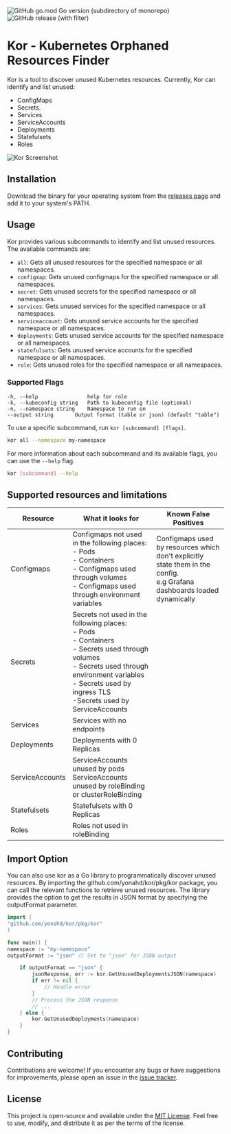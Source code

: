![GitHub go.mod Go version (subdirectory of monorepo)](https://img.shields.io/github/go-mod/go-version/yonahd/kor)
![GitHub release (with filter)](https://img.shields.io/github/v/release/yonahd/kor?color=green&link=https%3A%2F%2Fgithub.com%2Fyonahd%2Fkor%2Freleases)

# Kor - Kubernetes Orphaned Resources Finder

Kor is a tool to discover unused Kubernetes resources. Currently, Kor can identify and list unused:
- ConfigMaps  
- Secrets.
- Services
- ServiceAccounts
- Deployments
- Statefulsets
- Roles

![Kor Screenshot](/images/screenshot.png)

## Installation

Download the binary for your operating system from the [releases page](https://github.com/yonahd/kor/releases) and add it to your system's PATH.

## Usage

Kor provides various subcommands to identify and list unused resources. The available commands are:

- `all`: Gets all unused resources for the specified namespace or all namespaces.
- `configmap`: Gets unused configmaps for the specified namespace or all namespaces.
- `secret`: Gets unused secrets for the specified namespace or all namespaces.
- `services`: Gets unused services for the specified namespace or all namespaces.
- `serviceaccount`: Gets unused service accounts for the specified namespace or all namespaces.
- `deployments`: Gets unused service accounts for the specified namespace or all namespaces.
- `statefulsets`: Gets unused service accounts for the specified namespace or all namespaces.
- `role`: Gets unused roles for the specified namespace or all namespaces.

### Supported Flags
```
-h, --help                help for role
-k, --kubeconfig string   Path to kubeconfig file (optional)
-n, --namespace string    Namespace to run on
--output string       Output format (table or json) (default "table")
```

To use a specific subcommand, run `kor [subcommand] [flags]`.

```sh
kor all --namespace my-namespace
```

For more information about each subcommand and its available flags, you can use the `--help` flag.

```sh
kor [subcommand] --help
```

## Supported resources and limitations

| Resource        | What it looks for                                                                                                                                                                                                                  | Known False Positives                                                                                                        |
|-----------------|------------------------------------------------------------------------------------------------------------------------------------------------------------------------------------------------------------------------------------|------------------------------------------------------------------------------------------------------------------------------|
| Configmaps      | Configmaps not used in the following places:<br/>- Pods<br/>- Containers <br/>- Configmaps used through volumes <br/>- Configmaps used through environment variables                                                               | Configmaps used by resources which don't explicitly state them in the config.<br/> e.g Grafana dashboards loaded dynamically |
| Secrets         | Secrets not used in the following places:<br/>- Pods<br/>- Containers <br/>- Secrets used through volumes <br/>- Secrets used through environment variables<br/>- Secrets used by ingress TLS<br/>-Secrets used by ServiceAccounts |                                                                                                                              |
| Services        | Services with no endpoints                                                                                                                                                                                                         |                                                                                                                              |
| Deployments     | Deployments with 0 Replicas                                                                                                                                                                                                        |                                                                                                                              |
| ServiceAccounts | ServiceAccounts unused by pods<br/>ServiceAccounts unused by roleBinding or clusterRoleBinding                                                                                                                                     |                                                                                                                              |
| Statefulsets    | Statefulsets with 0 Replicas                                                                                                                                                                                                     |                                                                                                                              |
| Roles           | Roles not used in roleBinding                                                                                                                                                                                                      |                                                                                                                              |


## Import Option
You can also use kor as a Go library to programmatically discover unused resources. By importing the github.com/yonahd/kor/pkg/kor package, you can call the relevant functions to retrieve unused resources. The library provides the option to get the results in JSON format by specifying the outputFormat parameter.

```go
import (
"github.com/yonahd/kor/pkg/kor"
)

func main() {
namespace := "my-namespace"
outputFormat := "json" // Set to "json" for JSON output

    if outputFormat == "json" {
        jsonResponse, err := kor.GetUnusedDeploymentsJSON(namespace)
        if err != nil {
            // Handle error
        }
        // Process the JSON response
        // ...
    } else {
        kor.GetUnusedDeployments(namespace)
    }
}
```


## Contributing

Contributions are welcome! If you encounter any bugs or have suggestions for improvements, please open an issue in the [issue tracker](https://github.com/yonahd/kor/issues).

## License

This project is open-source and available under the [MIT License](LICENSE). Feel free to use, modify, and distribute it as per the terms of the license.

